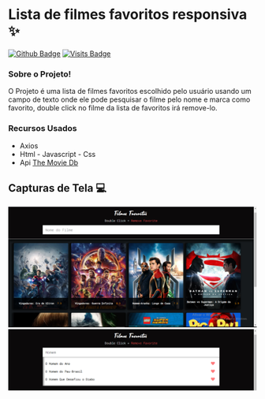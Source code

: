 # Lista de filmes favoritos responsiva :sparkles:

[![Github Badge](https://img.shields.io/badge/-Github-000?style=flat-square&logo=Github&logoColor=white&link=https://github.com/JohanDev6)](https://github.com/JohanDev6)
[![Visits Badge](https://badges.pufler.dev/visits/JohanDev6/FavoriteFilmsList)](https://badges.pufler.dev)

### Sobre o Projeto!

 O Projeto é uma lista de filmes favoritos escolhido pelo usuário usando um campo de texto onde ele pode pesquisar o filme pelo nome e marca como favorito, double click no filme da lista de favoritos irá remove-lo.
 
### Recursos Usados
 
 * Axios
 * Html - Javascript - Css
 * Api [The Movie Db](https://www.themoviedb.org/)

## Capturas de Tela :computer:

<img src="https://github.com/JohanDev6/FavoriteFilmsList/blob/main/src/Assests/Fonts/back.png" />

<img src="https://github.com/JohanDev6/FavoriteFilmsList/blob/main/src/Assests/Fonts/search.png" />
